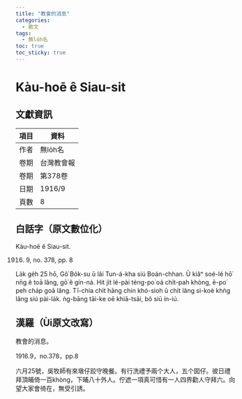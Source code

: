 ```yaml
---
title: "教會的消息"
categories:
  - 散文
tags:
  - 無lo̍h名
toc: true
toc_sticky: true
---
```


# Kàu-hoē ê Siau-sit

## 文獻資訊

| 項目 | 資料 |
|---|---|
| 作者 | 無lo̍h名 |
| 卷期 | 台灣教會報 |
| 卷期 | 第378卷 |
| 日期 | 1916/9 |
| 頁數 | 8 |

## 白話字（原文數位化）

Kàu-hoē ê Siau-sit.

1916. 9, no. 378, pp. 8

La̍k ge̍h 25 hō, Gô͘ Bo̍k-su ū lâi Tun-á-kha siú Boán-chhan. Ū kiâⁿ soé-lé hō͘ nn̄g ê toā lâng, gō͘ ê gín-ná. Hit ji̍t lé-pài téng-po͘ oá chi̍t-pah khòng, ē-po͘ peh cha̍p goā lâng. Tī-chia chi̍t hāng chin khó-sioh ū chi̍t lâng sì-koè khǹg lâng siú pài-la̍k. ǹg-bāng tāi-ke oē khiā-tsāi, bô siū ín-iú.

## 漢羅（Ùi原文改寫）

教會的消息。

1916.9，no.378，pp.8

六月25號，吳牧師有來墩仔跤守晚餐。有行洗禮予兩个大人，五个囡仔。彼日禮拜頂晡倚一百khòng，下晡八十外人。佇遮一項真可惜有一人四界勸人守拜六。向望大家會徛在，無受引誘。
